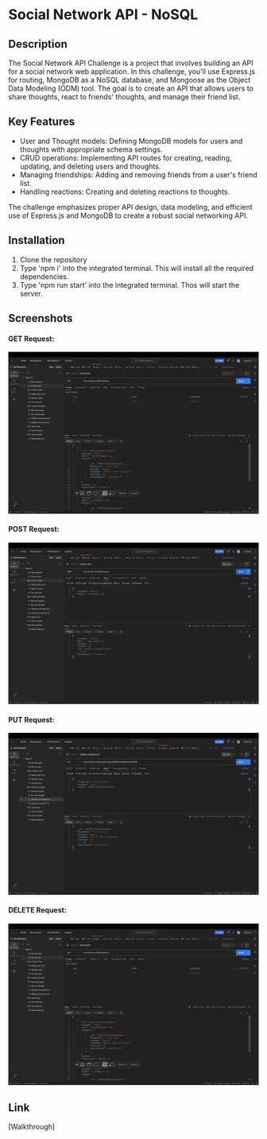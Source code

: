 # Social Network API - NoSQL

## Description

The Social Network API Challenge is a project that involves building an API for a social network web application. In this challenge, you'll use Express.js for routing, MongoDB as a NoSQL database, and Mongoose as the Object Data Modeling (ODM) tool. The goal is to create an API that allows users to share thoughts, react to friends' thoughts, and manage their friend list.

## Key Features

- User and Thought models: Defining MongoDB models for users and thoughts with appropriate schema settings.
- CRUD operations: Implementing API routes for creating, reading, updating, and deleting users and thoughts.
- Managing friendships: Adding and removing friends from a user's friend list.
- Handling reactions: Creating and deleting reactions to thoughts.

The challenge emphasizes proper API design, data modeling, and efficient use of Express.js and MongoDB to create a robust social networking API.

## Installation

1. Clone the repository
2. Type 'npm i' into the integrated terminal. This will install all the required dependencies.
3. Type 'npm run start' into the integrated terminal. Thos will start the server.

## Screenshots

#### GET Request:

![screenshot](/Screenshots//get.png)

#### POST Request:

![screenshot](/Screenshots/post.png)

#### PUT Request:

![screenshot](/Screenshots/put.png)

#### DELETE Request:

![screenshot](/Screenshots/get.png)

## Link

[Walkthrough]
